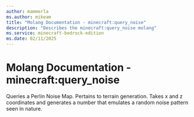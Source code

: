 ```yaml
---
author: mammerla
ms.author: mikeam
title: "Molang Documentation - minecraft:query_noise"
description: "Describes the minecraft:query_noise molang"
ms.service: minecraft-bedrock-edition
ms.date: 02/11/2025 
---
```


# Molang Documentation - minecraft:query_noise

Queries a Perlin Noise Map. Pertains to terrain generation. Takes x and z coordinates and generates a number that emulates a random noise pattern seen in nature.
